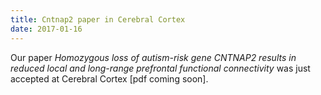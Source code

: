 ```yaml
---
title: Cntnap2 paper in Cerebral Cortex
date: 2017-01-16
---
```

Our paper *Homozygous loss of autism-risk gene CNTNAP2 results 
in reduced local and long-range prefrontal functional 
connectivity* was just accepted at Cerebral Cortex [pdf coming soon].
